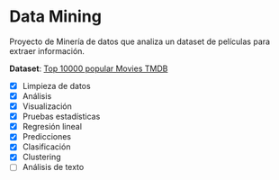 # Data Mining
Proyecto de Minería de datos que analiza un dataset de películas para extraer información.

**Dataset**: [Top 10000 popular Movies TMDB](https://www.kaggle.com/datasets/ursmaheshj/top-10000-popular-movies-tmdb-05-2023)

- [x] Limpieza de datos
- [x] Análisis
- [x] Visualización
- [x] Pruebas estadísticas
- [x] Regresión lineal
- [x] Predicciones
- [x] Clasificación
- [x] Clustering
- [ ] Análisis de texto
